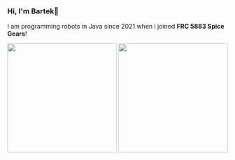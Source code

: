 ### Hi, I'm Bartek👋
I am programming robots in Java since 2021 when i joined **FRC 5883 Spice Gears**!

<img height=250 align="center" src=
  "https://github-readme-stats.vercel.app/api?username=bartekdylewski&hide=stars,issues&show=reviews,prs_merged,prs_merged_percentage&include_all_commits=true&hide_rank=true&show_icons=true&bg_color=0000066f&hide_border=true&theme=midnight-purple#gh-dark-mode-only"
  />
<img height=250 align="center" src=
  "https://github-readme-stats.vercel.app/api/top-langs/?username=bartekdylewski&layout=pie&bg_color=0000066f&hide_border=true&theme=midnight-purple#gh-dark-mode-only"
  />


<!--
theme 
&bg_color=0000066f&hide_border=true&theme=midnight-purple#gh-dark-mode-only
&theme=graywhite#gh-light-mode-only


**bartekdylewski/bartekdylewski** is a ✨ _special_ ✨ repository because its `README.md` (this file) appears on your GitHub profile.

Here are some ideas to get you started:

- 🔭 I’m currently working on ...
- 🌱 I’m currently learning ...
- 👯 I’m looking to collaborate on ...
- 🤔 I’m looking for help with ...
- 💬 Ask me about ...
- 📫 How to reach me: ...
- 😄 Pronouns: ...
- ⚡ Fun fact: ...
-->
